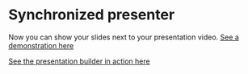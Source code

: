 Synchronized presenter
======================

Now you can show your slides next to your presentation video. [See a demonstration here](http://synchronized-presenter.itdude.dk/demo)

[See the presentation builder in action here](http://synchronized-presenter.itdude.dk/demo/edit)